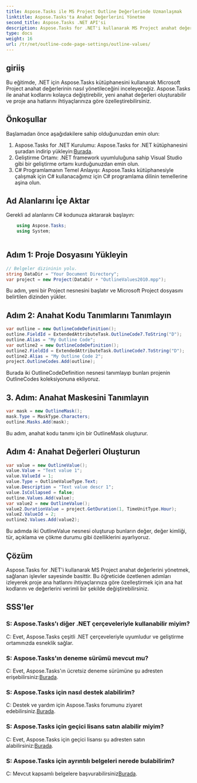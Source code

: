 ```yaml
---
title: Aspose.Tasks ile MS Project Outline Değerlerinde Uzmanlaşmak
linktitle: Aspose.Tasks'ta Anahat Değerlerini Yönetme
second_title: Aspose.Tasks .NET API'si
description: Aspose.Tasks for .NET'i kullanarak MS Project anahat değerlerini verimli bir şekilde nasıl yöneteceğinizi öğrenin. Proje ana hatlarını kolaylıkla özelleştirin.
type: docs
weight: 16
url: /tr/net/outline-code-page-settings/outline-values/
---
```

## giriiş
Bu eğitimde, .NET için Aspose.Tasks kütüphanesini kullanarak Microsoft Project anahat değerlerinin nasıl yönetileceğini inceleyeceğiz. Aspose.Tasks ile anahat kodlarını kolayca değiştirebilir, yeni anahat değerleri oluşturabilir ve proje ana hatlarını ihtiyaçlarınıza göre özelleştirebilirsiniz.
## Önkoşullar
Başlamadan önce aşağıdakilere sahip olduğunuzdan emin olun:
1.  Aspose.Tasks for .NET Kurulumu: Aspose.Tasks for .NET kütüphanesini şuradan indirip yükleyin:[Burada](https://releases.aspose.com/tasks/net/).
2. Geliştirme Ortamı: .NET framework uyumluluğuna sahip Visual Studio gibi bir geliştirme ortamı kurduğunuzdan emin olun.
3. C# Programlamanın Temel Anlayışı: Aspose.Tasks kütüphanesiyle çalışmak için C# kullanacağımız için C# programlama dilinin temellerine aşina olun.

## Ad Alanlarını İçe Aktar
Gerekli ad alanlarını C# kodunuza aktararak başlayın:
```csharp
    using Aspose.Tasks;
    using System;
    
```
## Adım 1: Proje Dosyasını Yükleyin
```csharp
// Belgeler dizininin yolu.
string DataDir = "Your Document Directory";
var project = new Project(DataDir + "OutlineValues2010.mpp");
```
Bu adım, yeni bir Project nesnesini başlatır ve Microsoft Project dosyasını belirtilen dizinden yükler.
## Adım 2: Anahat Kodu Tanımlarını Tanımlayın
```csharp
var outline = new OutlineCodeDefinition();
outline.FieldId = ExtendedAttributeTask.OutlineCode7.ToString("D");
outline.Alias = "My Outline Code";
var outline2 = new OutlineCodeDefinition();
outline2.FieldId = ExtendedAttributeTask.OutlineCode7.ToString("D");
outline2.Alias = "My Outline Code 2";
project.OutlineCodes.Add(outline);
```
Burada iki OutlineCodeDefinition nesnesi tanımlayıp bunları projenin OutlineCodes koleksiyonuna ekliyoruz.
## 3. Adım: Anahat Maskesini Tanımlayın
```csharp
var mask = new OutlineMask();
mask.Type = MaskType.Characters;
outline.Masks.Add(mask);
```
Bu adım, anahat kodu tanımı için bir OutlineMask oluşturur.
## Adım 4: Anahat Değerleri Oluşturun
```csharp
var value = new OutlineValue();
value.Value = "Text value 1";
value.ValueId = 1;
value.Type = OutlineValueType.Text;
value.Description = "Text value descr 1";
value.IsCollapsed = false;
outline.Values.Add(value);
var value2 = new OutlineValue();
value2.DurationValue = project.GetDuration(1, TimeUnitType.Hour);
value2.ValueId = 2;
outline2.Values.Add(value2);
```
Bu adımda iki OutlineValue nesnesi oluşturup bunların değer, değer kimliği, tür, açıklama ve çökme durumu gibi özelliklerini ayarlıyoruz.

## Çözüm
Aspose.Tasks for .NET'i kullanarak MS Project anahat değerlerini yönetmek, sağlanan işlevler sayesinde basittir. Bu öğreticide özetlenen adımları izleyerek proje ana hatlarını ihtiyaçlarınıza göre özelleştirmek için ana hat kodlarını ve değerlerini verimli bir şekilde değiştirebilirsiniz.
## SSS'ler
### S: Aspose.Tasks'ı diğer .NET çerçeveleriyle kullanabilir miyim?
C: Evet, Aspose.Tasks çeşitli .NET çerçeveleriyle uyumludur ve geliştirme ortamınızda esneklik sağlar.
### S: Aspose.Tasks'ın deneme sürümü mevcut mu?
 C: Evet, Aspose.Tasks'ın ücretsiz deneme sürümüne şu adresten erişebilirsiniz:[Burada](https://releases.aspose.com/).
### S: Aspose.Tasks için nasıl destek alabilirim?
 C: Destek ve yardım için Aspose.Tasks forumunu ziyaret edebilirsiniz.[Burada](https://forum.aspose.com/c/tasks/15).
### S: Aspose.Tasks için geçici lisans satın alabilir miyim?
 C: Evet, Aspose.Tasks için geçici lisansı şu adresten satın alabilirsiniz:[Burada](https://purchase.aspose.com/temporary-license/).
### S: Aspose.Tasks için ayrıntılı belgeleri nerede bulabilirim?
 C: Mevcut kapsamlı belgelere başvurabilirsiniz[Burada](https://reference.aspose.com/tasks/net/).